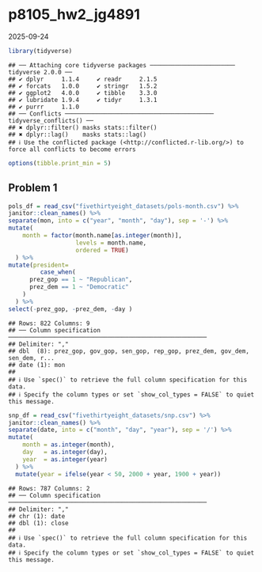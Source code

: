 p8105_hw2_jg4891
================
2025-09-24

``` r
library(tidyverse)
```

    ## ── Attaching core tidyverse packages ──────────────────────── tidyverse 2.0.0 ──
    ## ✔ dplyr     1.1.4     ✔ readr     2.1.5
    ## ✔ forcats   1.0.0     ✔ stringr   1.5.2
    ## ✔ ggplot2   4.0.0     ✔ tibble    3.3.0
    ## ✔ lubridate 1.9.4     ✔ tidyr     1.3.1
    ## ✔ purrr     1.1.0     
    ## ── Conflicts ────────────────────────────────────────── tidyverse_conflicts() ──
    ## ✖ dplyr::filter() masks stats::filter()
    ## ✖ dplyr::lag()    masks stats::lag()
    ## ℹ Use the conflicted package (<http://conflicted.r-lib.org/>) to force all conflicts to become errors

``` r
options(tibble.print_min = 5)
```

## Problem 1

``` r
pols_df = read_csv("fivethirtyeight_datasets/pols-month.csv") %>% 
janitor::clean_names() %>% 
separate(mon, into = c("year", "month", "day"), sep = '-') %>% 
mutate(
    month = factor(month.name[as.integer(month)], 
                   levels = month.name, 
                   ordered = TRUE)
  ) %>% 
mutate(president=
         case_when(
      prez_gop == 1 ~ "Republican",
      prez_dem == 1 ~ "Democratic"
    )
  ) %>% 
select(-prez_gop, -prez_dem, -day )
```

    ## Rows: 822 Columns: 9
    ## ── Column specification ────────────────────────────────────────────────────────
    ## Delimiter: ","
    ## dbl  (8): prez_gop, gov_gop, sen_gop, rep_gop, prez_dem, gov_dem, sen_dem, r...
    ## date (1): mon
    ## 
    ## ℹ Use `spec()` to retrieve the full column specification for this data.
    ## ℹ Specify the column types or set `show_col_types = FALSE` to quiet this message.

``` r
snp_df = read_csv("fivethirtyeight_datasets/snp.csv") %>% 
janitor::clean_names() %>% 
separate(date, into = c("month", "day", "year"), sep = '/') %>% 
mutate(
    month = as.integer(month),
    day   = as.integer(day),
    year  = as.integer(year)
  ) %>% 
  mutate(year = ifelse(year < 50, 2000 + year, 1900 + year))
```

    ## Rows: 787 Columns: 2
    ## ── Column specification ────────────────────────────────────────────────────────
    ## Delimiter: ","
    ## chr (1): date
    ## dbl (1): close
    ## 
    ## ℹ Use `spec()` to retrieve the full column specification for this data.
    ## ℹ Specify the column types or set `show_col_types = FALSE` to quiet this message.
